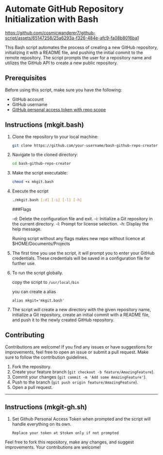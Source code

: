 # Automate GitHub Repository Initialization with Bash

https://github.com/cosmicwanderer7/github-script/assets/65147258/25a6293a-f326-484e-afc9-fa08b8016ba1

This Bash script automates the process of creating a new GitHub repository, initializing it with a README file, and pushing the initial commit to the remote repository. The script prompts the user for a repository name and utilizes the GitHub API to create a new public repository.

## Prerequisites

Before using this script, make sure you have the following:

- GitHub account
- GitHub username
- [GitHub personal access token with repo scope](https://docs.github.com/en/enterprise-server@3.9/authentication/keeping-your-account-and-data-secure/managing-your-personal-access-tokens)

## Instructions (mkgit.bash)

1.  Clone the repository to your local machine:

    ```bash
    git clone https://github.com/your-username/bash-github-repo-creator.git
    ```

3. Navigate to the cloned directory:

    ```bash
    cd bash-github-repo-creator
    ```

4. Make the script executable:
 
   ```bash
   chmod +x mkgit.bash
   ```
   
5. Execute the script

   ```bash
   ./mkgit.bash [-d] [-i] [-l] [-h]
   ```
   ###Flags

   -d: Delete the configuration file and exit.
   -i: Initialize a Git repository in the current directory.
   -l: Prompt for license selection.
   -h: Display the help message.

   Runing script without any flags makes new repo without licence at $HOME/Documents/Projects

7. The first time you use the script, it will prompt you to enter your GitHub credentials. These credentials will be saved in a configuration file for further use.

8. To run the script globally.

   copy the script to ```/usr/local/bin```

   you can create a alias

   ```
   alias mkgit='mkgit.bash'
   ```
   
10. The script will create a new directory with the given repository name, initialize a Git repository, create an initial commit with a README file, and push it to the newly created GitHub repository.

## Contributing
Contributions are welcome! If you find any issues or have suggestions for improvements, feel free to open an issue or submit a pull request. Make sure to follow the contribution guidelines.

1. Fork the repository.
2. Create your feature branch (`git checkout -b feature/AmazingFeature`).
3. Commit your changes (`git commit -m 'Add some AmazingFeature'`).
4. Push to the branch (`git push origin feature/AmazingFeature`).
5. Open a pull request.

----------------------------------------------------------------------------------------
 


## Instructions (mkgit-gh.sh)

1. Set Github Personal Access Token when prompted and the script will handle everything on its own.

   ```
   Replace your token at $token only if not prompted
   ```

Feel free to fork this repository, make any changes, and suggest improvements. Your contributions are welcome!
